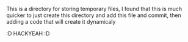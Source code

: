 This is a directory for storing temporary files, 
I found that this is much quicker to just create this directory and add this file
and commit, then adding a code that will create it dynamicaly

:D
HACKYEAH
:D

